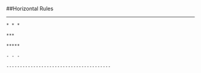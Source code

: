 ##Horizontal Rules  

----------
    
    * * *
    
    ***
    
    *****
    
    - - -
    
    ---------------------------------------